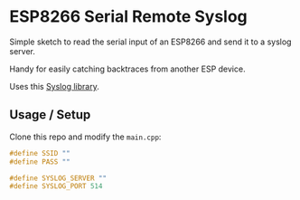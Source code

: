 # ESP8266 Serial Remote Syslog

Simple sketch to read the serial input of an ESP8266 and send it to a syslog server.

Handy for easily catching backtraces from another ESP device.

Uses this [Syslog library](https://github.com/arcao/Syslog).

## Usage / Setup

Clone this repo and modify the `main.cpp`:
```c
#define SSID ""
#define PASS ""

#define SYSLOG_SERVER ""
#define SYSLOG_PORT 514
```

